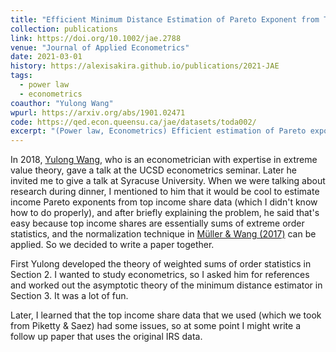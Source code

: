 ```yaml
---
title: "Efficient Minimum Distance Estimation of Pareto Exponent from Top Income Shares"
collection: publications
link: https://doi.org/10.1002/jae.2788
venue: "Journal of Applied Econometrics"
date: 2021-03-01
history: https://alexisakira.github.io/publications/2021-JAE
tags:
  - power law
  - econometrics
coauthor: "Yulong Wang"
wpurl: https://arxiv.org/abs/1901.02471
code: https://qed.econ.queensu.ca/jae/datasets/toda002/
excerpt: "(Power law, Econometrics) Efficient estimation of Pareto exponents when only certain top income shares are observable."
---
```


In 2018, [Yulong Wang](https://sites.google.com/site/yulongwanghome/home), who is an econometrician with expertise in extreme value theory, gave a talk at the UCSD econometrics seminar. Later he invited me to give a talk at Syracuse University. When we were talking about research during dinner, I mentioned to him that it would be cool to estimate income Pareto exponents from top income share data (which I didn't know how to do properly), and after briefly explaining the problem, he said that's easy because top income shares are essentially sums of extreme order statistics, and the normalization technique in [Müller & Wang (2017)](https://doi.org/10.1080/01621459.2016.1215990) can be applied. So we decided to write a paper together.

First Yulong developed the theory of weighted sums of order statistics in Section 2. I wanted to study econometrics, so I asked him for references and worked out the asymptotic theory of the minimum distance estimator in Section 3. It was a lot of fun.

Later, I learned that the top income share data that we used (which we took from Piketty & Saez) had some issues, so at some point I might write a follow up paper that uses the original IRS data.